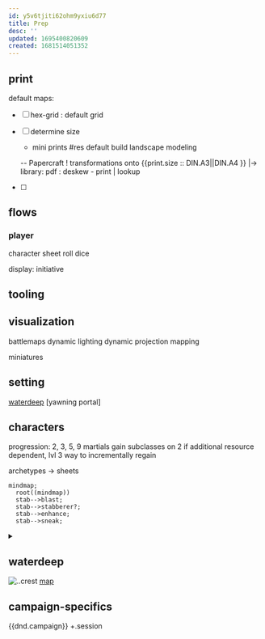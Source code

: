 ```yaml
---
id: y5v6tjiti62ohm9yxiu6d77
title: Prep
desc: ''
updated: 1695400820609
created: 1681514051352
---
```


## print
default maps:
- [ ] hex-grid
: default grid
- [ ] determine size
  + mini prints
  #res default build landscape modeling

  -- Papercraft
  ! transformations onto {{print.size :: DIN.A3||DIN.A4 }}
  |-> library: pdf : deskew - print
  | lookup
- [ ]

## flows
### player
character sheet
roll dice

display: initiative

## tooling

## visualization
battlemaps
  dynamic lighting
  dynamic projection mapping

miniatures

## setting
[waterdeep](https://forgottenrealms.fandom.com/wiki/Waterdeep)
[yawning portal]

## characters
progression: 2, 3, 5, 9
  martials gain subclasses on 2
    if additional resource dependent, lvl 3 way to incrementally regain

archetypes -> sheets

```mermaid
mindmap;
  root((mindmap))
  stab-->blast;
  stab-->stabberer?;
  stab-->enhance;
  stab-->sneak;
```
<details>
  <summary></summary>
  - pamlock
  - Gloom
  - lifeShepherd
  - peaceChron
monk
2 |-> 3
  |- kensei
  |- open hand
</details>

## waterdeep
![..crest](https://static.wikia.nocookie.net/forgottenrealms/images/6/6b/Waterdeep_symbol_5e.png/revision/latest?cb=20230315214656)
[map](https://www.aidedd.org/atlas/index.php?map=W&l=1)

## campaign-specifics
{{dnd.campaign}}
  +.session